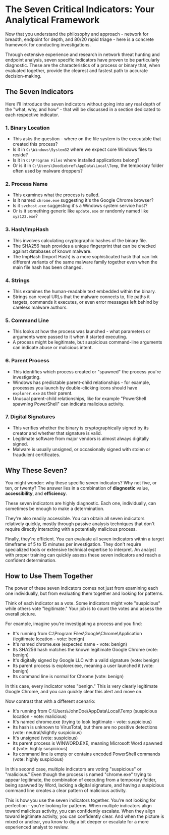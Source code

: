 
# The Seven Critical Indicators: Your Analytical Framework

Now that you understand the philosophy and approach - network for breadth, endpoint for depth, and 80/20 rapid triage - here is a concrete framework for conducting investigations.

Through extensive experience and research in network threat hunting and endpoint analysis, seven specific indicators have proven to be particularly diagnostic. These are the characteristics of a process or binary that, when evaluated together, provide the clearest and fastest path to accurate decision-making.

## The Seven Indicators

Here I'll introduce the seven indicators without going into any real depth of the "what, why, and how" - that will be discussed in a section dedicated to each respective indicator.

### 1. Binary Location
- This asks the question - where on the file system is the executable that created this process?
- Is it in `C:\Windows\System32` where we expect core Windows files to reside?
- Is it in `C:\Program Files` where installed applications belong?
- Or is it in `C:\Users\Doodiebref\AppData\Local\Temp`, the temporary folder often used by malware droppers?


### 2. Process Name
- This examines what the process is called.
- Is it named `chrome.exe` suggesting it's the Google Chrome browser?
- Is it `svchost.exe` suggesting it's a Windows system service host?
- Or is it something generic like `update.exe` or randomly named like `xyz123.exe`?

### 3. Hash/ImpHash
- This involves calculating cryptographic hashes of the binary file.
- The SHA256 hash provides a unique fingerprint that can be checked against databases of known malware.
- The ImpHash (Import Hash) is a more sophisticated hash that can link different variants of the same malware family together even when the main file hash has been changed.

### 4. Strings
- This examines the human-readable text embedded within the binary.
- Strings can reveal URLs that the malware connects to, file paths it targets, commands it executes, or even error messages left behind by careless malware authors.

### 5. Command Line
- This looks at how the process was launched - what parameters or arguments were passed to it when it started executing.
- A process might be legitimate, but suspicious command-line arguments can indicate abuse or malicious intent.

### 6. Parent Process
- This identifies which process created or "spawned" the process you're investigating.
- Windows has predictable parent-child relationships - for example, processes you launch by double-clicking icons should have `explorer.exe` as their parent.
- Unusual parent-child relationships, like for example "PowerShell spawning PowerShell" can indicate malicious activity.

### 7. Digital Signatures
- This verifies whether the binary is cryptographically signed by its creator and whether that signature is valid.
- Legitimate software from major vendors is almost always digitally signed.
- Malware is usually unsigned, or occasionally signed with stolen or fraudulent certificates.

## Why These Seven?

You might wonder: why these specific seven indicators? Why not five, or ten, or twenty? The answer lies in a combination of **diagnostic** value, **accessibility**, and **efficiency**.

These seven indicators are highly diagnostic. Each one, individually, can sometimes be enough to make a determination.

They're also readily accessible. You can obtain all seven indicators relatively quickly, mostly through passive analysis techniques that don't require directly interacting with a potentially malicious process.

Finally, they're efficient. You can evaluate all seven indicators within a target timeframe of 5 to 15 minutes per investigation. They don't require specialized tools or extensive technical expertise to interpret. An analyst with proper training can quickly assess these seven indicators and reach a confident determination.

## How to Use Them Together

The power of these seven indicators comes not just from examining each one individually, but from evaluating them together and looking for patterns.

Think of each indicator as a vote. Some indicators might vote "suspicious" while others vote "legitimate." Your job is to count the votes and assess the overall picture.

For example, imagine you're investigating a process and you find:

- It's running from C:\Program Files\Google\Chrome\Application (legitimate location - vote: benign)
- It's named chrome.exe (expected name - vote: benign)
- Its SHA256 hash matches the known legitimate Google Chrome (vote: benign)
- It's digitally signed by Google LLC with a valid signature (vote: benign)
- Its parent process is explorer.exe, meaning a user launched it (vote: benign)
- Its command line is normal for Chrome (vote: benign)

In this case, every indicator votes "benign." This is very clearly legitimate Google Chrome, and you can quickly clear this alert and move on.

Now contrast that with a different scenario:

- It's running from C:\Users\JohnDoe\AppData\Local\Temp (suspicious location - vote: malicious)
- It's named chrome.exe (trying to look legitimate - vote: suspicious)
- Its hash is unknown to VirusTotal, but there are no positive detections (vote: neutral/slightly suspicious)
- It's unsigned (vote: suspicious)
- Its parent process is WINWORD.EXE, meaning Microsoft Word spawned it (vote: highly suspicious)
- Its command line is empty or contains encoded PowerShell commands (vote: highly suspicious)

In this second case, multiple indicators are voting "suspicious" or "malicious." Even though the process is named "chrome.exe" trying to appear legitimate, the combination of executing from a temporary folder, being spawned by Word, lacking a digital signature, and having a suspicious command line creates a clear pattern of malicious activity.

This is how you use the seven indicators together. You're not looking for perfection - you're looking for patterns. When multiple indicators align toward malicious activity, you can confidently escalate. When they align toward legitimate activity, you can confidently clear. And when the picture is mixed or unclear, you know to dig a bit deeper or escalate for a more experienced analyst to review.

